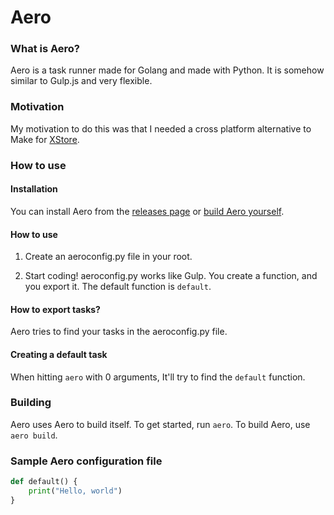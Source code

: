 # Aero

### What is Aero?

Aero is a task runner made for Golang and made with Python. It is somehow similar to Gulp.js and very flexible.

### Motivation

My motivation to do this was that I needed a cross platform alternative to Make for [XStore](https://github.com/X-Store-App).

### How to use
#### Installation

You can install Aero from the [releases page](https://github.com/X-Store-App/aero-task-runner/releases) or [build Aero yourself](#build).

#### How to use
1. Create an aeroconfig.py file in your root.

2. Start coding! aeroconfig.py works like Gulp. You create a function, and you export it. The default function is `default`.

#### How to export tasks?

Aero tries to find your tasks in the aeroconfig.py file.

#### Creating a default task

When hitting `aero` with 0 arguments, It'll try to find the `default` function.

<div id="build">

### Building

</div>

Aero uses Aero to build itself. To get started, run `aero`.
To build Aero, use `aero build`.

### Sample Aero configuration file
```py
def default() {
	print("Hello, world")
}
```
